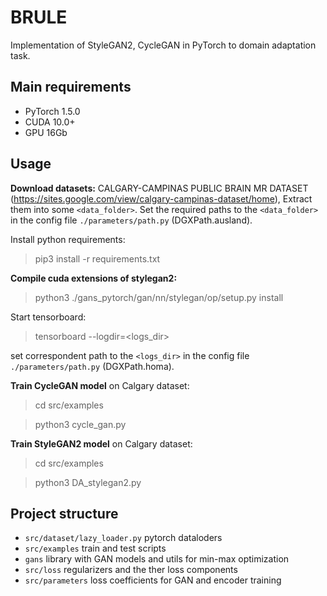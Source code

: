 # BRULE

Implementation of StyleGAN2, CycleGAN in PyTorch to domain adaptation task.

## Main requirements

* PyTorch 1.5.0
* CUDA 10.0+
* GPU 16Gb

## Usage

**Download datasets:**
CALGARY-CAMPINAS PUBLIC BRAIN MR DATASET (https://sites.google.com/view/calgary-campinas-dataset/home),
Extract them into some `<data_folder>`.
Set the required paths to the `<data_folder>` in the config file `./parameters/path.py` (DGXPath.ausland).


Install python requirements:

> pip3 install -r requirements.txt

**Compile cuda extensions of stylegan2:**

> python3 ./gans_pytorch/gan/nn/stylegan/op/setup.py install

Start tensorboard:

> tensorboard --logdir=<logs_dir>

set correspondent path to the `<logs_dir>` in the config file `./parameters/path.py` (DGXPath.homa).

**Train CycleGAN model** on Calgary dataset:

> cd src/examples

> python3 cycle_gan.py

**Train StyleGAN2 model** on Calgary dataset:

> cd src/examples

> python3 DA_stylegan2.py


## Project structure

- `src/dataset/lazy_loader.py` pytorch dataloders
- `src/examples` train and test scripts
- `gans` library with GAN models and utils for min-max optimization
- `src/loss` regularizers and the ther loss components
- `src/parameters` loss coefficients for GAN and encoder training
